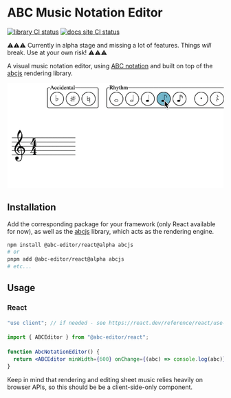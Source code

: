 # ABC Music Notation Editor

[![library CI status](https://github.com/fa-sharp/abc-notation-editor/actions/workflows/lib.yml/badge.svg)](https://github.com/fa-sharp/abc-notation-editor/actions/workflows/lib.yml)
[![docs site CI status](https://github.com/fa-sharp/abc-notation-editor/actions/workflows/docs.yml/badge.svg)](https://github.com/fa-sharp/abc-notation-editor/actions/workflows/docs.yml)

⚠️⚠️⚠️ Currently in alpha stage and missing a lot of features. Things _will_ break. Use at your own risk! ⚠️⚠️⚠️

A visual music notation editor, using [ABC notation](https://abcnotation.com/) and built on top of the [abcjs](https://github.com/paulrosen/abcjs) rendering library.

![Preview](astro/src/assets/preview.gif)

## Installation

Add the corresponding package for your framework (only React available for now), as well as the [abcjs](https://github.com/paulrosen/abcjs) library, which acts as the rendering engine.

```bash
npm install @abc-editor/react@alpha abcjs
# or
pnpm add @abc-editor/react@alpha abcjs
# etc...
```

## Usage

### React

```jsx
"use client"; // if needed - see https://react.dev/reference/react/use-client

import { ABCEditor } from "@abc-editor/react";

function AbcNotationEditor() {
  return <ABCEditor minWidth={600} onChange={(abc) => console.log(abc)} />;
}
```

Keep in mind that rendering and editing sheet music relies heavily on browser APIs, so this should be be a client-side-only component.

